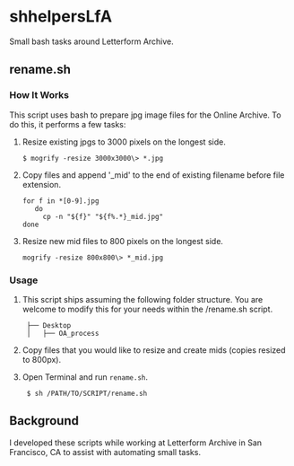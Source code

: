 # shhelpersLfA
 Small bash tasks around Letterform Archive.

## rename.sh

### How It Works
This script uses bash to prepare jpg image files for the Online Archive. To do this, it performs a few tasks: 

1. Resize existing jpgs to 3000 pixels on the longest side. 

       $ mogrify -resize 3000x3000\> *.jpg  
   
2. Copy files and append '_mid' to the end of existing filename before file extension.  

       for f in *[0-9].jpg  
          do 
            cp -n "${f}" "${f%.*}_mid.jpg"
       done

3. Resize new mid files to 800 pixels on the longest side. 

       mogrify -resize 800x800\> *_mid.jpg

### Usage

1. This script ships assuming the following folder structure. You are welcome to modify this for your needs within the /rename.sh script.

        ├── Desktop
        │   ├── OA_process

2. Copy files that you would like to resize and create mids (copies resized to 800px). 

3. Open Terminal and run `rename.sh`. 
      
        $ sh /PATH/TO/SCRIPT/rename.sh 

## Background 
I developed these scripts while working at Letterform Archive in San Francisco, CA to assist with automating small tasks. 
